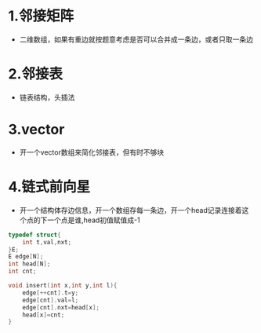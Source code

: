 # 1.邻接矩阵
- 二维数组，如果有重边就按题意考虑是否可以合并成一条边，或者只取一条边
# 2.邻接表
- 链表结构，头插法
# 3.vector
- 开一个vector数组来简化邻接表，但有时不够块
# 4.链式前向星
- 开一个结构体存边信息，开一个数组存每一条边，开一个head记录连接着这个点的下一个点是谁,head初值赋值成-1
```cpp
typedef struct{
    int t,val,nxt;
}E;
E edge[N];
int head[N];
int cnt;

void insert(int x,int y,int l){
    edge[++cnt].t=y;
    edge[cnt].val=l;
    edge[cnt].nxt=head[x];
    head[x]=cnt;
}
```